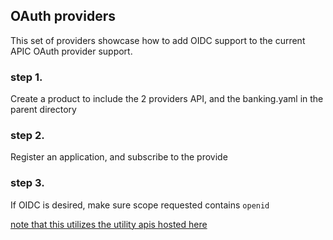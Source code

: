 ## OAuth providers
This set of providers showcase how to add OIDC support to the current APIC OAuth provider support.

### step 1.
Create a product to include the 2 providers API, and the banking.yaml in the parent directory

### step 2.
Register an application, and subscribe to the provide

### step 3.
If OIDC is desired, make sure scope requested contains `openid`

[note that this utilizes the utility apis hosted here](https://github.com/shiup/apic-code-example/tree/master/swagger/oauth-custom/utility)
